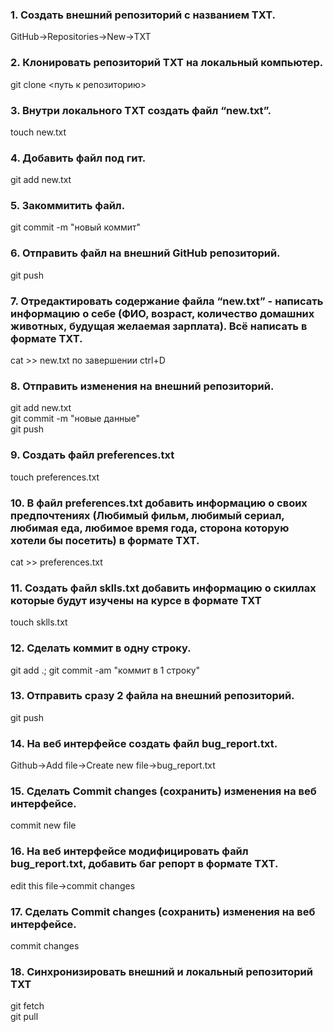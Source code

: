 ### 1. Создать внешний репозиторий c названием TXT.</br>
 GitHub->Repositories->New->TXT</br>
### 2. Клонировать репозиторий TXT на локальный компьютер.</br>
git clone <путь к репозиторию></br>
### 3. Внутри локального TXT создать файл “new.txt”.</br>
touch new.txt</br>
### 4. Добавить файл под гит.</br>
git add new.txt</br>
### 5. Закоммитить файл.</br>
git commit -m "новый коммит"</br>
### 6. Отправить файл на внешний GitHub репозиторий.</br>
git push</br>
### 7. Отредактировать содержание файла “new.txt” - написать информацию о себе (ФИО, возраст, количество домашних животных, будущая желаемая зарплата). Всё написать в   формате TXT.</br>
cat >> new.txt  по завершении ctrl+D</br>
### 8. Отправить изменения на внешний репозиторий.</br>
git add new.txt</br>
git commit -m "новые данные"</br> 
git push</br>
### 9. Создать файл preferences.txt</br>
touch preferences.txt</br>
### 10. В файл preferences.txt добавить информацию о своих предпочтениях (Любимый фильм, любимый сериал, любимая еда, любимое время года, сторона которую хотели бы посетить) в формате TXT.</br>
cat >> preferences.txt</br>
### 11. Создать файл sklls.txt добавить информацию о скиллах которые будут изучены на курсе в формате TXT</br>
touch sklls.txt</br>
### 12. Сделать коммит в одну строку.</br>
git add .; git commit -am "коммит в 1 строку"</br>
### 13. Отправить сразу 2 файла на внешний репозиторий.</br>
git push</br>
### 14. На веб интерфейсе создать файл bug_report.txt.</br>
Github->Add file->Create new file->bug_report.txt</br>
### 15. Сделать Commit changes (сохранить) изменения на веб интерфейсе.</br>
commit new file</br>
### 16. На веб интерфейсе модифицировать файл bug_report.txt, добавить баг репорт в формате TXT.</br>
edit this file->commit changes</br>
### 17. Сделать Commit changes (сохранить) изменения на веб интерфейсе.</br>
commit changes</br>
### 18. Синхронизировать внешний и локальный репозиторий TXT</br>
git fetch</br>
git pull
